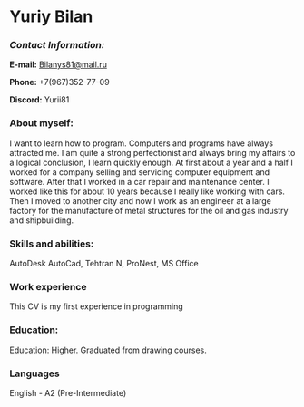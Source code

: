 # **Yuriy Bilan**
### *Contact Information:*
**E-mail:** Bilanys81@mail.ru 

**Phone:** +7(967)352-77-09

**Discord:** Yurii81
### About myself:
I want to learn how to program. Computers and programs have always attracted me. I am quite a strong perfectionist and always bring my affairs to a logical conclusion, I learn quickly enough. At first about a year and a half I worked for a company selling and servicing computer equipment and software. After that I worked in a car repair and maintenance center. I worked like this for about 10 years because I really like working with cars. Then I moved to another city and now I work as an engineer at a large factory for the manufacture of metal structures for the oil and gas industry and shipbuilding.
 ### Skills and abilities:
 AutoDesk AutoCad, Tehtran N, ProNest, MS Office
 ### Work experience
This CV is my first experience in programming
### Education: ###
Education: Higher. Graduated from drawing courses.
### Languages ###
English - A2 (Pre-Intermediate)

